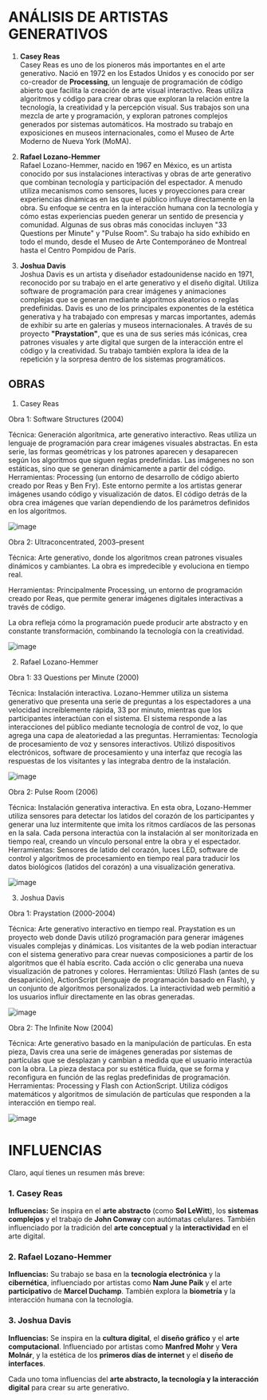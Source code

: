 ##### 

# ANÁLISIS DE ARTISTAS GENERATIVOS

1. **Casey Reas**  
Casey Reas es uno de los pioneros más importantes en el arte generativo. Nació en 1972 en los Estados Unidos y es conocido por ser co-creador de **Processing**, un lenguaje de programación de código abierto que facilita la creación de arte visual interactivo. Reas utiliza algoritmos y código para crear obras que exploran la relación entre la tecnología, la creatividad y la percepción visual. Sus trabajos son una mezcla de arte y programación, y exploran patrones complejos generados por sistemas automáticos. Ha mostrado su trabajo en exposiciones en museos internacionales, como el Museo de Arte Moderno de Nueva York (MoMA).

2. **Rafael Lozano-Hemmer**  
Rafael Lozano-Hemmer, nacido en 1967 en México, es un artista conocido por sus instalaciones interactivas y obras de arte generativo que combinan tecnología y participación del espectador. A menudo utiliza mecanismos como sensores, luces y proyecciones para crear experiencias dinámicas en las que el público influye directamente en la obra. Su enfoque se centra en la interacción humana con la tecnología y cómo estas experiencias pueden generar un sentido de presencia y comunidad. Algunas de sus obras más conocidas incluyen "33 Questions per Minute" y "Pulse Room". Su trabajo ha sido exhibido en todo el mundo, desde el Museo de Arte Contemporáneo de Montreal hasta el Centro Pompidou de París.

3. **Joshua Davis**  
Joshua Davis es un artista y diseñador estadounidense nacido en 1971, reconocido por su trabajo en el arte generativo y el diseño digital. Utiliza software de programación para crear imágenes y animaciones complejas que se generan mediante algoritmos aleatorios o reglas predefinidas. Davis es uno de los principales exponentes de la estética generativa y ha trabajado con empresas y marcas importantes, además de exhibir su arte en galerías y museos internacionales. A través de su proyecto **"Praystation"**, que es una de sus series más icónicas, crea patrones visuales y arte digital que surgen de la interacción entre el código y la creatividad. Su trabajo también explora la idea de la repetición y la sorpresa dentro de los sistemas programáticos.

## OBRAS 

1. Casey Reas
   
Obra 1: Software Structures (2004)

Técnica: Generación algorítmica, arte generativo interactivo. Reas utiliza un lenguaje de programación para crear imágenes visuales abstractas. En esta serie, las formas geométricas y los patrones aparecen y desaparecen según los algoritmos que siguen reglas predefinidas. Las imágenes no son estáticas, sino que se generan dinámicamente a partir del código.
Herramientas: Processing (un entorno de desarrollo de código abierto creado por Reas y Ben Fry). Este entorno permite a los artistas generar imágenes usando código y visualización de datos. El código detrás de la obra crea imágenes que varían dependiendo de los parámetros definidos en los algoritmos.

![image](../../../../assets/Actividad1/IMG1-3.webp)

Obra 2: Ultraconcentrated, 2003–present

Técnica: Arte generativo, donde los algoritmos crean patrones visuales dinámicos y cambiantes. La obra es impredecible y evoluciona en tiempo real.

Herramientas: Principalmente Processing, un entorno de programación creado por Reas, que permite generar imágenes digitales interactivas a través de código.

La obra refleja cómo la programación puede producir arte abstracto y en constante transformación, combinando la tecnología con la creatividad.

![image](../../../../assets/Actividad1/IMG2-3.jpg)

2. Rafael Lozano-Hemmer

Obra 1: 33 Questions per Minute (2000)

Técnica: Instalación interactiva. Lozano-Hemmer utiliza un sistema generativo que presenta una serie de preguntas a los espectadores a una velocidad increíblemente rápida, 33 por minuto, mientras que los participantes interactúan con el sistema. El sistema responde a las interacciones del público mediante tecnología de control de voz, lo que agrega una capa de aleatoriedad a las preguntas.
Herramientas: Tecnología de procesamiento de voz y sensores interactivos. Utilizó dispositivos electrónicos, software de procesamiento y una interfaz que recogía las respuestas de los visitantes y las integraba dentro de la instalación.

![image](../../../../assets/Actividad1/IMG3-3.tif)

Obra 2: Pulse Room (2006)

Técnica: Instalación generativa interactiva. En esta obra, Lozano-Hemmer utiliza sensores para detectar los latidos del corazón de los participantes y generar una luz intermitente que imita los ritmos cardíacos de las personas en la sala. Cada persona interactúa con la instalación al ser monitorizada en tiempo real, creando un vínculo personal entre la obra y el espectador.
Herramientas: Sensores de latido del corazón, luces LED, software de control y algoritmos de procesamiento en tiempo real para traducir los datos biológicos (latidos del corazón) a una visualización generativa.

![image](../../../../assets/Actividad1/IMG4-3.jpg)

3. Joshua Davis
   
Obra 1: Praystation (2000-2004)

Técnica: Arte generativo interactivo en tiempo real. Praystation es un proyecto web donde Davis utilizó programación para generar imágenes visuales complejas y dinámicas. Los visitantes de la web podían interactuar con el sistema generativo para crear nuevas composiciones a partir de los algoritmos que él había escrito. Cada acción o clic generaba una nueva visualización de patrones y colores.
Herramientas: Utilizó Flash (antes de su desaparición), ActionScript (lenguaje de programación basado en Flash), y un conjunto de algoritmos personalizados. La interactividad web permitió a los usuarios influir directamente en las obras generadas.

![image](../../../../assets/Actividad1/IMG5-3.jpg)


Obra 2: The Infinite Now (2004)

Técnica: Arte generativo basado en la manipulación de partículas. En esta pieza, Davis crea una serie de imágenes generadas por sistemas de partículas que se desplazan y cambian a medida que el usuario interactúa con la obra. La pieza destaca por su estética fluida, que se forma y reconfigura en función de las reglas predefinidas de programación.
Herramientas: Processing y Flash con ActionScript. Utiliza códigos matemáticos y algoritmos de simulación de partículas que responden a la interacción en tiempo real.

![image](../../../../assets/Actividad1/IMG6-3.webp)

# INFLUENCIAS 

Claro, aquí tienes un resumen más breve:

### **1. Casey Reas**
**Influencias:** Se inspira en el **arte abstracto** (como **Sol LeWitt**), los **sistemas complejos** y el trabajo de **John Conway** con autómatas celulares. También influenciado por la tradición del **arte conceptual** y la **interactividad** en el arte digital.

### **2. Rafael Lozano-Hemmer**
**Influencias:** Su trabajo se basa en la **tecnología electrónica** y la **cibernética**, influenciado por artistas como **Nam June Paik** y el arte **participativo** de **Marcel Duchamp**. También explora la **biometría** y la interacción humana con la tecnología.

### **3. Joshua Davis**
**Influencias:** Se inspira en la **cultura digital**, el **diseño gráfico** y el **arte computacional**. Influenciado por artistas como **Manfred Mohr** y **Vera Molnár**, y la estética de los **primeros días de internet** y el **diseño de interfaces**.

Cada uno toma influencias del **arte abstracto, la tecnología y la interacción digital** para crear su arte generativo.
